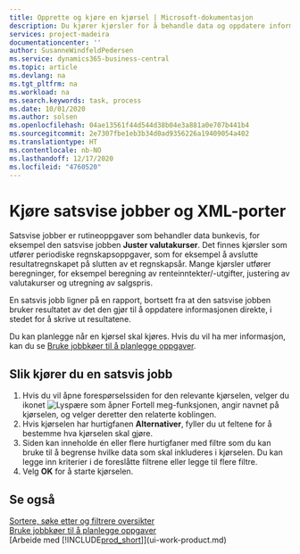 ```yaml
---
title: Opprette og kjøre en kjørsel | Microsoft-dokumentasjon
description: Du kjører kjørsler for å behandle data og oppdatere informasjon, for eksempel for å gjøre periodiske regnskapsoppgaver eller beregninger.
services: project-madeira
documentationcenter: ''
author: SusanneWindfeldPedersen
ms.service: dynamics365-business-central
ms.topic: article
ms.devlang: na
ms.tgt_pltfrm: na
ms.workload: na
ms.search.keywords: task, process
ms.date: 10/01/2020
ms.author: solsen
ms.openlocfilehash: 04ae13561f44d544d38b04e3a881a0e707b441b4
ms.sourcegitcommit: 2e7307fbe1eb3b34d0ad9356226a19409054a402
ms.translationtype: HT
ms.contentlocale: nb-NO
ms.lasthandoff: 12/17/2020
ms.locfileid: "4760520"
---
```

# <a name="run-batch-jobs-and-xmlports"></a>Kjøre satsvise jobber og XML-porter
Satsvise jobber er rutineoppgaver som behandler data bunkevis, for eksempel den satsvise jobben **Juster valutakurser**. Det finnes kjørsler som utfører periodiske regnskapsoppgaver, som for eksempel å avslutte resultatregnskapet på slutten av et regnskapsår. Mange kjørsler utfører beregninger, for eksempel beregning av renteinntekter/-utgifter, justering av valutakurser og utregning av salgspris.

En satsvis jobb ligner på en rapport, bortsett fra at den satsvise jobben bruker resultatet av det den gjør til å oppdatere informasjonen direkte, i stedet for å skrive ut resultatene.

Du kan planlegge når en kjørsel skal kjøres. Hvis du vil ha mer informasjon, kan du se [Bruke jobbkøer til å planlegge oppgaver](admin-job-queues-schedule-tasks.md).

## <a name="to-run-a-batch-job"></a>Slik kjører du en satsvis jobb
1. Hvis du vil åpne forespørselssiden for den relevante kjørselen, velger du ikonet ![Lyspære som åpner Fortell meg-funksjonen](media/ui-search/search_small.png "Fortell hva du vil gjøre"), angir navnet på kjørselen, og velger deretter den relaterte koblingen.
2. Hvis kjørselen har hurtigfanen **Alternativer**, fyller du ut feltene for å bestemme hva kjørselen skal gjøre.
3. Siden kan inneholde én eller flere hurtigfaner med filtre som du kan bruke til å begrense hvilke data som skal inkluderes i kjørselen. Du kan legge inn kriterier i de foreslåtte filtrene eller legge til flere filtre.
4. Velg **OK** for å starte kjørselen.

## <a name="see-also"></a>Se også
[Sortere, søke etter og filtrere oversikter](ui-enter-criteria-filters.md)  
[Bruke jobbkøer til å planlegge oppgaver](admin-job-queues-schedule-tasks.md)  
[Arbeide med [!INCLUDE[prod_short](includes/prod_short.md)]](ui-work-product.md)
